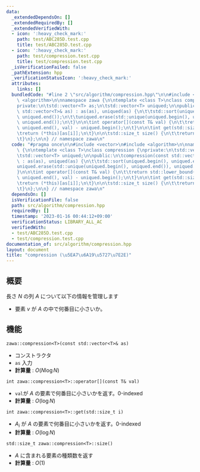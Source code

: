 ```yaml
---
data:
  _extendedDependsOn: []
  _extendedRequiredBy: []
  _extendedVerifiedWith:
  - icon: ':heavy_check_mark:'
    path: test/ABC285D.test.cpp
    title: test/ABC285D.test.cpp
  - icon: ':heavy_check_mark:'
    path: test/compression.test.cpp
    title: test/compression.test.cpp
  _isVerificationFailed: false
  _pathExtension: hpp
  _verificationStatusIcon: ':heavy_check_mark:'
  attributes:
    links: []
  bundledCode: "#line 2 \"src/algorithm/compression.hpp\"\n\n#include <vector>\n#include\
    \ <algorithm>\n\nnamespace zawa {\n\ntemplate <class T>\nclass compression {\n\
    private:\n\tstd::vector<T> as;\n\tstd::vector<T> uniqued;\n\npublic:\n\tcompression(const\
    \ std::vector<T>& as) : as(as), uniqued(as) {\n\t\tstd::sort(uniqued.begin(),\
    \ uniqued.end());\n\t\tuniqued.erase(std::unique(uniqued.begin(), uniqued.end()),\
    \ uniqued.end());\n\t}\n\n\tint operator[](const T& val) {\n\t\treturn std::lower_bound(uniqued.begin(),\
    \ uniqued.end(), val) - uniqued.begin();\n\t}\n\n\tint get(std::size_t i) {\n\t\
    \treturn (*this)[as[i]];\n\t}\n\n\tstd::size_t size() {\n\t\treturn uniqued.size();\n\
    \t}\n};\n\n} // namespace zawa\n"
  code: "#pragma once\n\n#include <vector>\n#include <algorithm>\n\nnamespace zawa\
    \ {\n\ntemplate <class T>\nclass compression {\nprivate:\n\tstd::vector<T> as;\n\
    \tstd::vector<T> uniqued;\n\npublic:\n\tcompression(const std::vector<T>& as)\
    \ : as(as), uniqued(as) {\n\t\tstd::sort(uniqued.begin(), uniqued.end());\n\t\t\
    uniqued.erase(std::unique(uniqued.begin(), uniqued.end()), uniqued.end());\n\t\
    }\n\n\tint operator[](const T& val) {\n\t\treturn std::lower_bound(uniqued.begin(),\
    \ uniqued.end(), val) - uniqued.begin();\n\t}\n\n\tint get(std::size_t i) {\n\t\
    \treturn (*this)[as[i]];\n\t}\n\n\tstd::size_t size() {\n\t\treturn uniqued.size();\n\
    \t}\n};\n\n} // namespace zawa\n"
  dependsOn: []
  isVerificationFile: false
  path: src/algorithm/compression.hpp
  requiredBy: []
  timestamp: '2023-01-16 00:44:12+09:00'
  verificationStatus: LIBRARY_ALL_AC
  verifiedWith:
  - test/ABC285D.test.cpp
  - test/compression.test.cpp
documentation_of: src/algorithm/compression.hpp
layout: document
title: "compression (\u5EA7\u6A19\u5727\u7E2E)"
---
```


## 概要
長さ $N$ の列 $A$ について以下の情報を管理します
- 要素 $v$ が $A$ の中で何番目に小さいか。

## 機能

`zawa::compression<T>(const std::vector<T>& as)`
- コンストラクタ
- `as` 入力
- **計算量** : $O(N\log N)$

`int zawa::compression<T>::operator[](const T& val)`
- `val`が $A$ の要素で何番目に小さいかを返す。0-indexed
- **計算量** : $O(\log N)$

`int zawa::compression<T>::get(std::size_t i)`
- $A_i$ が $A$ の要素で何番目に小さいかを返す。0-indexed
- **計算量** : $O(\log N)$

`std::size_t zawa::compression<T>::size()`
- $A$ に含まれる要素の種類数を返す
- **計算量** : $O(1)$
